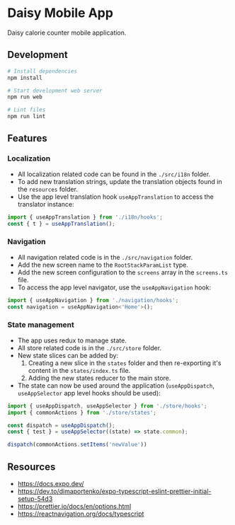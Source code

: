 # Daisy Mobile App

Daisy calorie counter mobile application.

## Development
```sh
# Install dependencies
npm install

# Start development web server
npm run web

# Lint files
npm run lint
```

## Features

### Localization
- All localization related code can be found in the `./src/i18n` folder.
- To add new translation strings, update the translation objects found in the `resources` folder.
- Use the app level translation hook `useAppTranslation` to access the translator instance:
```js
import { useAppTranslation } from './i18n/hooks';
const { t } = useAppTranslation();
```

### Navigation
- All navigation related code is in the `./src/navigation` folder.
- Add the new screen name to the `RootStackParamList` type.
- Add the new screen configuration to the `screens` array in the `screens.ts` file.
- To access the app level navigator, use the `useAppNavigation` hook:
```js
import { useAppNavigation } from './navigation/hooks';
const navigation = useAppNavigation<'Home'>();
```

### State management
- The app uses redux to manage state.
- All store related code is in the `./src/store` folder.
- New state slices can be added by:
  1. Creating a new slice in the `states` folder and then re-exporting it's content in the `states/index.ts` file.
  2. Adding the new states reducer to the main store.
- The state can now be used around the application (`useAppDispatch`, `useAppSelector` app level hooks should be used):
```js
import { useAppDispatch, useAppSelector } from './store/hooks';
import { commonActions } from './store/states';

const dispatch = useAppDispatch();
const { test } = useAppSelector((state) => state.common);

dispatch(commonActions.setItems('newValue'))
```

## Resources
- https://docs.expo.dev/
- https://dev.to/dimaportenko/expo-typescript-eslint-prettier-initial-setup-54d3
- https://prettier.io/docs/en/options.html
- https://reactnavigation.org/docs/typescript

